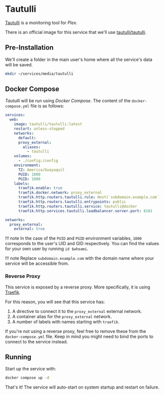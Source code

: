 # Tautulli

[Tautulli](https://tautulli.com/) is a monitoring tool for *Plex*.

There is an official image for this service that we'll use [tautulli/tautulli](https://hub.docker.com/r/tautulli/tautulli).

## Pre-Installation

We'll create a folder in the main user's home where all the service's data will be saved.

```bash
mkdir ~/services/media/tautulli
```

## Docker Compose

*Tautulli* will be run using *Docker Compose*. The content of the `docker-compose.yml` file is as follows:

```yaml
services:
  web:
    image: tautulli/tautulli:latest
    restart: unless-stopped
    networks:
      default:
      proxy_external:
        aliases:
          - tautulli
    volumes:
      - ./config:/config
    environment:
      TZ: America/Guayaquil
      PUID: 1000
      PGID: 1000
    labels:
      traefik.enable: true
      traefik.docker.network: proxy_external
      traefik.http.routers.tautulli.rule: Host(`subdomain.example.com`)
      traefik.http.routers.tautulli.entrypoints: public
      traefik.http.routers.tautulli.service: tautulli@docker
      traefik.http.services.tautulli.loadbalancer.server.port: 8181

networks:
  proxy_external:
    external: true
```

!!! note
    In the case of the `PUID` and `PGID` environment variables, `1000` corresponds to the user's UID and GID respectively. You can find the values for your own user by running `id $whoami`.

!!! note
    Replace `subdomain.example.com` with the domain name where your service will be accessible from.

### Reverse Proxy

This service is exposed by a reverse proxy. More specifically, it is using [Traefik](../networking/traefik.md).

For this reason, you will see that this service has:

1. A directive to connect it to the `proxy_external` external network.
2. A container alias for the `proxy_external` network.
3. A number of labels with names starting with `traefik`.

If you're not using a reverse proxy, feel free to remove these from the `docker-compose.yml` file.
Keep in mind you might need to bind the ports to connect to the service instead.

## Running

Start up the service with:

```bash
docker compose up -d
```

That's it! The service will auto-start on system startup and restart on failure.
